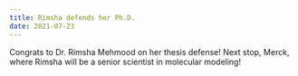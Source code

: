 ```yaml
---
title: Rimsha defends her Ph.D.
date: 2021-07-23
---
```


Congrats to Dr. Rimsha Mehmood on her thesis defense! Next stop, Merck, where Rimsha will be a senior scientist in molecular modeling!

<!--more-->
